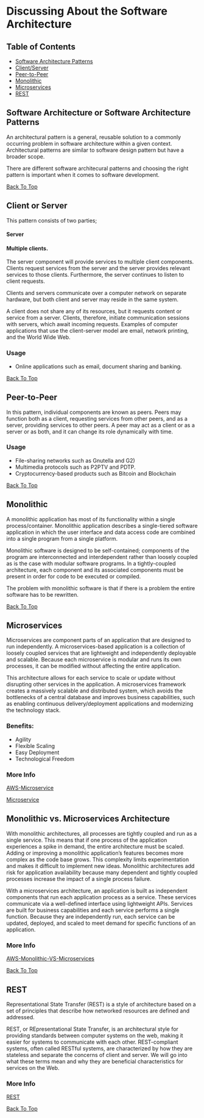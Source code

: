 # Discussing About the Software Architecture


## Table of Contents
* [Software Architecture Patterns](#Software-Architecture-or-Software-Architecture-Patterns)
* [Client/Server](#Client-or-Server)
* [Peer-to-Peer](#Peer-to-Peer)
* [Monolithic](#Monolithic)
* [Microservices](#Microservices)
* [REST](#REST)

## Software Architecture or Software Architecture Patterns

An architectural pattern is a general, reusable solution to a commonly occurring problem in software architecture within a given context. Architectural patterns are similar to software design pattern but have a broader scope.

There are different software architecural patterns and choosing the right pattern is important when it comes to software development.

[Back To Top](#Table-of-Contents)


## Client or Server

This pattern consists of two parties; 
#### Server
#### Multiple clients. 

The server component will provide services to multiple client components. Clients request services from the server and the server provides relevant services to those clients. Furthermore, the server continues to listen to client requests.

Clients and servers communicate over a computer network on separate hardware, but both client and server may reside in the same system.

A client does not share any of its resources, but it requests content or service from a server. Clients, therefore, initiate communication sessions with servers, which await incoming requests. Examples of computer applications that use the client-server model are email, network printing, and the World Wide Web.

### Usage

* Online applications such as email, document sharing and banking.

[Back To Top](#Table-of-Contents)


## Peer-to-Peer 

In this pattern, individual components are known as peers. Peers may function both as a client, requesting services from other peers, and as a server, providing services to other peers. A peer may act as a client or as a server or as both, and it can change its role dynamically with time.

### Usage

* File-sharing networks such as Gnutella and G2)
* Multimedia protocols such as P2PTV and PDTP.
* Cryptocurrency-based products such as Bitcoin and Blockchain

[Back To Top](#Table-of-Contents)


## Monolithic

A monolithic application has most of its functionality within a single process/container. Monolithic application describes a single-tiered software application in which the user interface and data access code are combined into a single program from a single platform.

Monolithic software is designed to be self-contained; components of the program are interconnected and interdependent rather than loosely coupled as is the case with modular software programs. In a tightly-coupled architecture, each component and its associated components must be present in order for code to be executed or compiled.

The problem with monolithic software is that if there is a problem the entire software has to be rewritten.

[Back To Top](#Table-of-Contents)


## Microservices

Microservices are component parts of an application that are designed to run independently. A microservices-based application is a collection of loosely coupled services that are lightweight and independently deployable and scalable. Because each microservice is modular and runs its own processes, it can be modified without affecting the entire application.

This architecture allows for each service to scale or update without disrupting other services in the application. A microservices framework creates a massively scalable and distributed system, which avoids the bottlenecks of a central database and improves business capabilities, such as enabling continuous delivery/deployment applications and modernizing the technology stack.

### Benefits:

* Agility
* Flexible Scaling
* Easy Deployment
* Technological Freedom


### More Info
[AWS-Microservice](https://aws.amazon.com/microservices/)

[Microservice](https://www.citrix.com/glossary/what-are-microservices.html)


## Monolithic vs. Microservices Architecture

With monolithic architectures, all processes are tightly coupled and run as a single service. This means that if one process of the application experiences a spike in demand, the entire architecture must be scaled. Adding or improving a monolithic application’s features becomes more complex as the code base grows. This complexity limits experimentation and makes it difficult to implement new ideas. Monolithic architectures add risk for application availability because many dependent and tightly coupled processes increase the impact of a single process failure.

With a microservices architecture, an application is built as independent components that run each application process as a service. These services communicate via a well-defined interface using lightweight APIs. Services are built for business capabilities and each service performs a single function. Because they are independently run, each service can be updated, deployed, and scaled to meet demand for specific functions of an application.

### More Info

[AWS-Monolithic-VS-Microservices](https://aws.amazon.com/microservices/)

[Back To Top](#Table-of-Contents)


## REST

Representational State Transfer (REST) is a style of architecture based on a set of principles that describe how networked resources are defined and addressed. 

REST, or REpresentational State Transfer, is an architectural style for providing standards between computer systems on the web, making it easier for systems to communicate with each other. REST-compliant systems, often called RESTful systems, are characterized by how they are stateless and separate the concerns of client and server. We will go into what these terms mean and why they are beneficial characteristics for services on the Web.

### More Info

 [REST](https://www.codecademy.com/articles/what-is-rest)

 [Back To Top](#Table-of-Contents)